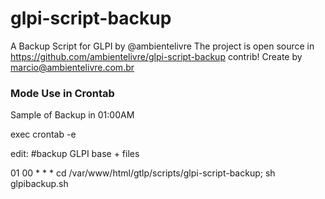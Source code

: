 # glpi-script-backup
A Backup Script for GLPI by @ambientelivre
The project is open source in https://github.com/ambientelivre/glpi-script-backup
contrib!
Create by marcio@ambientelivre.com.br


### Mode Use in Crontab
Sample of Backup in 01:00AM

exec crontab -e

edit:
#backup GLPI base + files

01 00 * * * cd /var/www/html/gtlp/scripts/glpi-script-backup; sh glpibackup.sh
